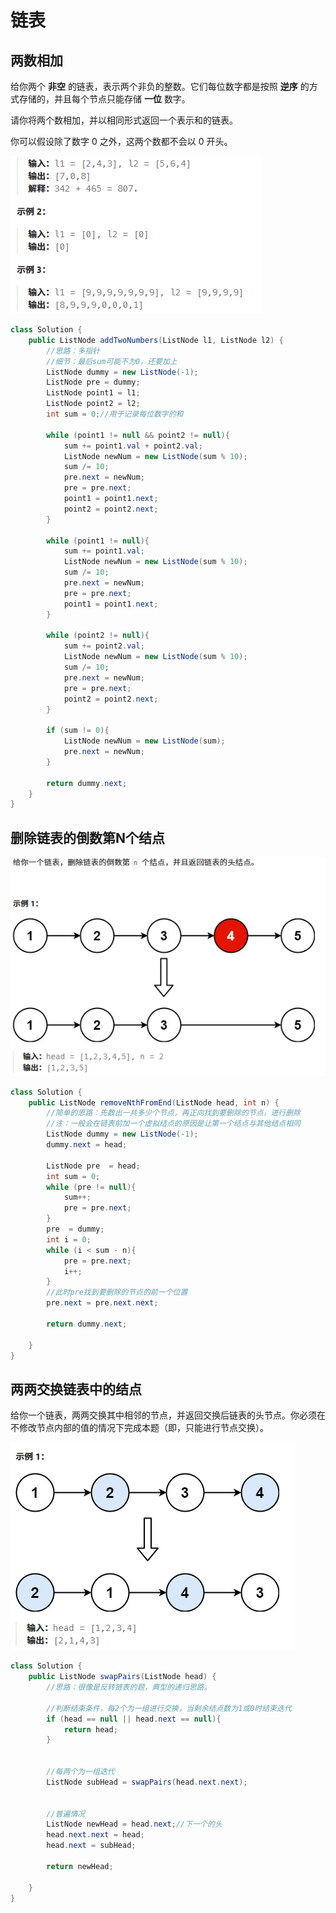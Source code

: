 # 链表

## 两数相加

给你两个 **非空** 的链表，表示两个非负的整数。它们每位数字都是按照 **逆序** 的方式存储的，并且每个节点只能存储 **一位** 数字。

请你将两个数相加，并以相同形式返回一个表示和的链表。

你可以假设除了数字 0 之外，这两个数都不会以 0 开头。

![image-20250818192328483](https://raw.githubusercontent.com/Yzitong/When-Java-meets-LLM/main/images/image-20250818192328483.png)

```java
class Solution {
    public ListNode addTwoNumbers(ListNode l1, ListNode l2) {
        //思路：多指针
        //细节：最后sum可能不为0，还要加上
        ListNode dummy = new ListNode(-1);
        ListNode pre = dummy;
        ListNode point1 = l1;
        ListNode point2 = l2;
        int sum = 0;//用于记录每位数字的和

        while (point1 != null && point2 != null){
            sum += point1.val + point2.val;
            ListNode newNum = new ListNode(sum % 10);
            sum /= 10;
            pre.next = newNum;
            pre = pre.next;
            point1 = point1.next;
            point2 = point2.next;
        }

        while (point1 != null){
            sum += point1.val;
            ListNode newNum = new ListNode(sum % 10);
            sum /= 10;
            pre.next = newNum;
            pre = pre.next;
            point1 = point1.next;
        }

        while (point2 != null){
            sum += point2.val;
            ListNode newNum = new ListNode(sum % 10);
            sum /= 10;
            pre.next = newNum;
            pre = pre.next;
            point2 = point2.next;
        }

        if (sum != 0){
            ListNode newNum = new ListNode(sum);
            pre.next = newNum;
        }

        return dummy.next;
    }
}
```



## 删除链表的倒数第N个结点

![image-20250818194717059](https://raw.githubusercontent.com/Yzitong/When-Java-meets-LLM/main/images/image-20250818194717059.png)

```java
class Solution {
    public ListNode removeNthFromEnd(ListNode head, int n) {
        //简单的思路：先数出一共多少个节点，再正向找到要删除的节点，进行删除
        //注：一般会在链表前加一个虚拟结点的原因是让第一个结点与其他结点相同
        ListNode dummy = new ListNode(-1);
        dummy.next = head;

        ListNode pre  = head;
        int sum = 0;
        while (pre != null){
            sum++;
            pre = pre.next;
        }
        pre  = dummy;
        int i = 0;
        while (i < sum - n){
            pre = pre.next;
            i++;
        }
        //此时pre找到要删除的节点的前一个位置
        pre.next = pre.next.next;

        return dummy.next;

    }
}
```



## 两两交换链表中的结点

给你一个链表，两两交换其中相邻的节点，并返回交换后链表的头节点。你必须在不修改节点内部的值的情况下完成本题（即，只能进行节点交换）。

![image-20250818195714754](https://raw.githubusercontent.com/Yzitong/When-Java-meets-LLM/main/images/image-20250818195714754.png)

```java
class Solution {
    public ListNode swapPairs(ListNode head) {
        //思路：很像是反转链表的题，典型的递归思路。

        //判断结束条件，每2个为一组进行交换，当剩余结点数为1或0时结束迭代
        if (head == null || head.next == null){
            return head;
        }
        

        //每两个为一组迭代
        ListNode subHead = swapPairs(head.next.next);
        

        //普遍情况
        ListNode newHead = head.next;//下一个的头
        head.next.next = head;
        head.next = subHead;

        return newHead;
        
    }
}
```

